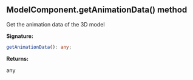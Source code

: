 
## ModelComponent.getAnimationData() method

Get the animation data of the 3D model

**Signature:**

```typescript
getAnimationData(): any;
```
**Returns:**

any

